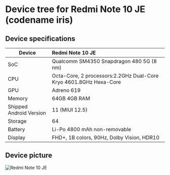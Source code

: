 # Device tree for Redmi Note 10 JE (codename iris)


## Device specifications

| Device                  | Redmi Note 10 JE                                             |
| ----------------------- | :---------------------------------------------------------- |
| SoC     		  | Qualcomm SM4350 Snapdragon 480 5G (8 nm)                            |
| CPU     		  | Octa-Core, 2 processors:2.2GHz Dual-Core Kryo 4601.8GHz Hexa-Core
| GPU     		  | Adreno 619                                               |
| Memory                  | 64GB 4GB RAM                                  |
| Shipped Android Version | 11 (MIUI 12.5)                                                |
| Storage                 | 64                                                  |                                                |
| Battery 		  | Li-Po 4800 mAh non-removable                               |
| Display 		  | FHD+, 1B colors, 90Hz, Dolby Vision, HDR10

## Device picture

![Redmi Note 10 JE ](https://encrypted-tbn0.gstatic.com/images?q=tbn:ANd9GcRYAxBtfDj1dgA616FrFJ5k2E4mXEg1RgVJxQ&usqp=CAU "Redmi Note 10 JE")
